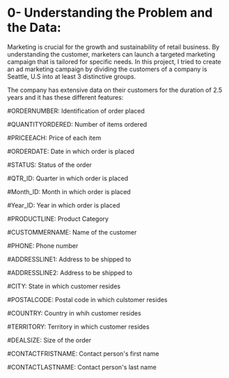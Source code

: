 # **0- Understanding the Problem and the Data:**
  Marketing is crucial for the growth and sustainability of retail business. By understanding the customer, marketers can launch a targeted marketing campaign that is tailored for specific needs. In this project, I tried to create an ad marketing campaign by dividing the customers of a company is Seattle, U.S into at least 3 distinctive groups.

The company has extensive data on their customers for the duration of 2.5 years and it has these different features:

#ORDERNUMBER: Identification of order placed

#QUANTITYORDERED: Number of items ordered

#PRICEEACH: Price of each item

#ORDERDATE: Date in which order is placed

#STATUS: Status of the order

#QTR_ID: Quarter in which order is placed

#Month_ID: Month in which order is placed

#Year_ID: Year in which order is placed

#PRODUCTLINE: Product Category

#CUSTOMMERNAME: Name of the customer

#PHONE: Phone number

#ADDRESSLINE1: Address to be shipped to

#ADDRESSLINE2: Address to be shipped to

#CITY: State in which customer resides

#POSTALCODE: Postal code in which culstomer resides

#COUNTRY: Country in whih customer resides

#TERRITORY: Territory in which customer resides

#DEALSIZE: Size of the order

#CONTACTFRISTNAME: Contact person's first name

#CONTACTLASTNAME: Contact person's last name
